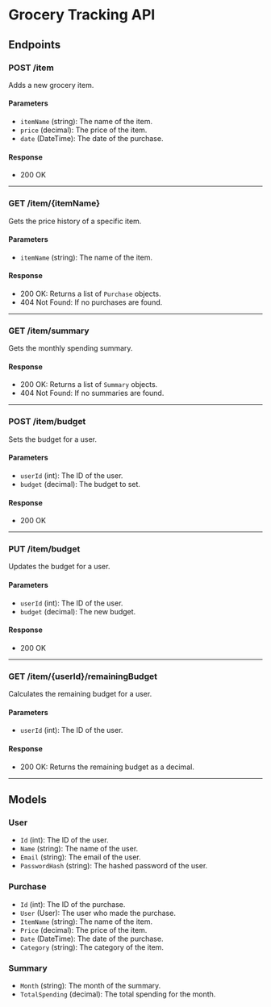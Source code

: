 # Grocery Tracking API

## Endpoints

### POST /item

Adds a new grocery item.

#### Parameters

- `itemName` (string): The name of the item.
- `price` (decimal): The price of the item.
- `date` (DateTime): The date of the purchase.

#### Response

- 200 OK

---

### GET /item/{itemName}

Gets the price history of a specific item.

#### Parameters

- `itemName` (string): The name of the item.

#### Response

- 200 OK: Returns a list of `Purchase` objects.
- 404 Not Found: If no purchases are found.

---

### GET /item/summary

Gets the monthly spending summary.

#### Response

- 200 OK: Returns a list of `Summary` objects.
- 404 Not Found: If no summaries are found.

---

### POST /item/budget

Sets the budget for a user.

#### Parameters

- `userId` (int): The ID of the user.
- `budget` (decimal): The budget to set.

#### Response

- 200 OK

---

### PUT /item/budget

Updates the budget for a user.

#### Parameters

- `userId` (int): The ID of the user.
- `budget` (decimal): The new budget.

#### Response

- 200 OK

---

### GET /item/{userId}/remainingBudget

Calculates the remaining budget for a user.

#### Parameters

- `userId` (int): The ID of the user.

#### Response

- 200 OK: Returns the remaining budget as a decimal.

---

## Models

### User

- `Id` (int): The ID of the user.
- `Name` (string): The name of the user.
- `Email` (string): The email of the user.
- `PasswordHash` (string): The hashed password of the user.

### Purchase

- `Id` (int): The ID of the purchase.
- `User` (User): The user who made the purchase.
- `ItemName` (string): The name of the item.
- `Price` (decimal): The price of the item.
- `Date` (DateTime): The date of the purchase.
- `Category` (string): The category of the item.

### Summary

- `Month` (string): The month of the summary.
- `TotalSpending` (decimal): The total spending for the month.

